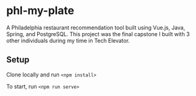 # phl-my-plate

A Philadelphia restaurant recommendation tool built using Vue.js, Java, Spring, and PostgreSQL. This project was the final capstone I built with 3 other individuals during my time in Tech Elevator.

## Setup

Clone locally and run `<npm install>`

To start, run `<npm run serve>`

